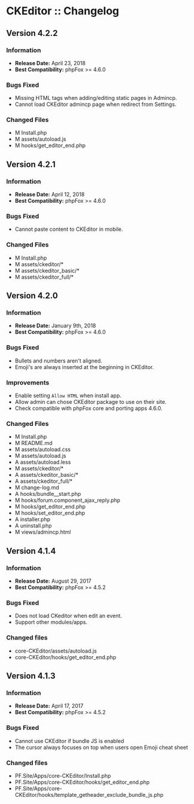 # CKEditor :: Changelog

## Version 4.2.2

### Information

- **Release Date:** April 23, 2018
- **Best Compatibility:** phpFox >= 4.6.0

### Bugs Fixed

- Missing HTML tags when adding/editing static pages in Admincp.
- Cannot load CKEditor admincp page when redirect from Settings.

### Changed Files
- M	Install.php
- M	assets/autoload.js
- M	hooks/get_editor_end.php

## Version 4.2.1

### Information

- **Release Date:** April 12, 2018
- **Best Compatibility:** phpFox >= 4.6.0

### Bugs Fixed

- Cannot paste content to CKEditor in mobile.

### Changed Files
- M	Install.php
- M	assets/ckeditor/*
- M	assets/ckeditor_basic/*
- M	assets/ckeditor_full/*

## Version 4.2.0

### Information

- **Release Date:** January 9th, 2018
- **Best Compatibility:** phpFox >= 4.6.0

### Bugs Fixed

- Bullets and numbers aren't aligned.
- Emoji's are always inserted at the beginning in CKEditor.

### Improvements

- Enable setting `Allow HTML` when install app.
- Allow admin can chose CKEditor package to use on their site.
- Check compatible with phpFox core and porting apps 4.6.0.

### Changed Files
- M	Install.php
- M	README.md
- M	assets/autoload.css
- M	assets/autoload.js
- A	assets/autoload.less
- M	assets/ckeditor/*
- A	assets/ckeditor_basic/*
- A	assets/ckeditor_full/*
- M	change-log.md
- A	hooks/bundle__start.php
- M	hooks/forum.component_ajax_reply.php
- M	hooks/get_editor_end.php
- M	hooks/set_editor_end.php
- A	installer.php
- A	uninstall.php
- M	views/admincp.html

## Version 4.1.4

### Information

- **Release Date:** August 29, 2017
- **Best Compatibility:** phpFox >= 4.5.2

### Bugs Fixed

- Does not load CKeditor when edit an event.
- Support other modules/apps.

### Changed files

- core-CKEditor/assets/autoload.js
- core-CKEditor/hooks/get_editor_end.php

## Version 4.1.3

### Information

- **Release Date:** April 17, 2017
- **Best Compatibility:** phpFox >= 4.5.2

### Bugs Fixed

- Cannot use CKEditor if bundle JS is enabled
- The cursor always focuses on top when users open Emoji cheat sheet

### Changed files

- PF.Site/Apps/core-CKEditor/Install.php
- PF.Site/Apps/core-CKEditor/hooks/get_editor_end.php
- PF.Site/Apps/core-CKEditor/hooks/template_getheader_exclude_bundle_js.php
